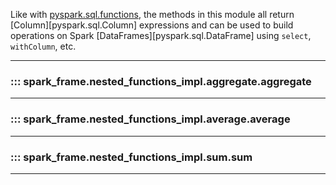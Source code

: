 Like with [pyspark.sql.functions](https://spark.apache.org/docs/latest/api/python/reference/pyspark.sql/functions.html), 
the methods in this module all return [Column][pyspark.sql.Column] expressions and can be used to build operations
on Spark [DataFrames][pyspark.sql.DataFrame] using `select`, `withColumn`, etc.

---

### ::: spark_frame.nested_functions_impl.aggregate.aggregate
---
### ::: spark_frame.nested_functions_impl.average.average
---
### ::: spark_frame.nested_functions_impl.sum.sum
---
